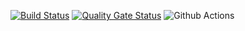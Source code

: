 [![Build Status](https://app.travis-ci.com/ilyamarvin/uivprpo.svg?token=5gYNdwhRASz5tHfxdTnT&branch=master)](https://app.travis-ci.com/ilyamarvin/uivprpo)
[![Quality Gate Status](https://sonarcloud.io/api/project_badges/measure?project=ilyamarvin_uivprpo&metric=alert_status)](https://sonarcloud.io/summary/new_code?id=ilyamarvin_uivprpo)
![Github Actions](https://github.com/ilyamarvin/uivprpo/actions/workflows/maven.yml/badge.svg)
